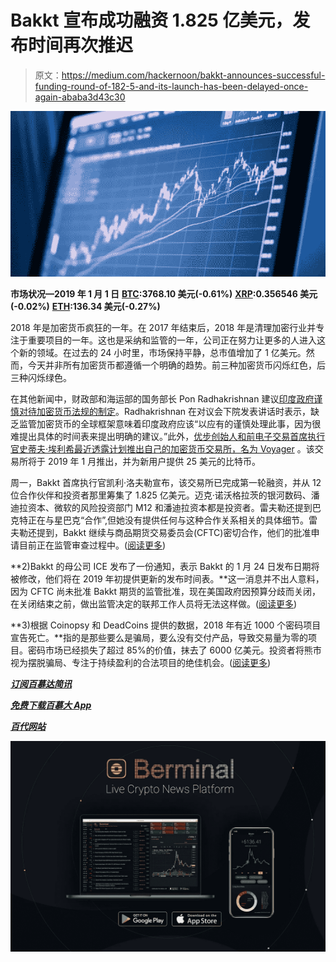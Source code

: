 # Bakkt 宣布成功融资 1.825 亿美元，发布时间再次推迟

> 原文：<https://medium.com/hackernoon/bakkt-announces-successful-funding-round-of-182-5-and-its-launch-has-been-delayed-once-again-ababa3d43c30>

![](img/f8f91137af62356a3711a4bb21ee6dfe.png)

**市场状况—2019 年 1 月 1 日** [**BTC**](https://berminal.com/coins/Bitcoin-BTC)**:3768.10 美元(-0.61%)** [**XRP**](https://berminal.com/coins/XRP-XRP)**:0.356546 美元(-0.02%)** [**ETH**](https://berminal.com/coins/Ethereum-ETH)**:136.34 美元(-0.27%)**

2018 年是加密货币疯狂的一年。在 2017 年结束后，2018 年是清理加密行业并专注于重要项目的一年。这也是采纳和监管的一年，公司正在努力让更多的人进入这个新的领域。在过去的 24 小时里，市场保持平静，总市值增加了 1 亿美元。然而，今天并非所有加密货币都遵循一个明确的趋势。前三种加密货币闪烁红色，后三种闪烁绿色。

在其他新闻中，财政部和海运部的国务部长 Pon Radhakrishnan 建议[印度政府谨慎对待加密货币法规的制定](https://berminal.com/news/148535/Indias-Ministry-of-Finance-Head-says-the-Government-will-Approach-Crypto-Regulation-with-Due-Caution)。Radhakrishnan 在对议会下院发表讲话时表示，缺乏监管加密货币的全球框架意味着印度政府应该“以应有的谨慎处理此事，因为很难提出具体的时间表来提出明确的建议。”此外，[优步创始人和前电子交易首席执行官史蒂夫·埃利希最近透露计划推出自己的加密货币交易所，名为 Voyager](https://berminal.com/news/148546/Uber-Founder-Steve-Ehrlich-is-Launching-a-Fee-Free-Crypto-Exchange) 。该交易所将于 2019 年 1 月推出，并为新用户提供 25 美元的比特币。

周一，Bakkt 首席执行官凯利·洛夫勒宣布，该交易所已完成第一轮融资，并从 12 位合作伙伴和投资者那里筹集了 1.825 亿美元。迈克·诺沃格拉茨的银河数码、潘迪拉资本、微软的风险投资部门 M12 和潘迪拉资本都是投资者。雷夫勒还提到巴克特正在与星巴克“合作”,但她没有提供任何与这种合作关系相关的具体细节。雷夫勒还提到，Bakkt 继续与商品期货交易委员会(CFTC)密切合作，他们的批准申请目前正在监管审查过程中。([阅读更多](https://berminal.com/news/148491/Bakkt-CEO-Kelly-Loeffler-Announces-Successful-Funding-Round-of-1825-Million))

**2)Bakkt 的母公司 ICE 发布了一份通知，表示 Bakkt 的 1 月 24 日发布日期将被修改，他们将在 2019 年初提供更新的发布时间表。**这一消息并不出人意料，因为 CFTC 尚未批准 Bakkt 期货的监管批准，现在美国政府因预算分歧而关闭，在关闭结束之前，做出监管决定的联邦工作人员将无法这样做。([阅读更多](https://berminal.com/news/148623/ICE-Confirms-That-Bakkt-Bitcoin-Futures-Launch-is-Postponed))

**3)根据 Coinopsy 和 DeadCoins 提供的数据，2018 年有近 1000 个密码项目宣告死亡。**指的是那些要么是骗局，要么没有交付产品，导致交易量为零的项目。密码市场已经损失了超过 85%的价值，抹去了 6000 亿美元。投资者将熊市视为摆脱骗局、专注于持续盈利的合法项目的绝佳机会。([阅读更多](https://berminal.com/news/148436/1000-Crypto-Projects-Were-Declared-Dead-In-2018))

[***订阅百慕达简讯***](https://visitor.r20.constantcontact.com/d.jsp?llr=myyhdl6ab&p=oi&m=1131022639884&sit=9ar6aztmb&f=776989ec-8460-43a4-b86a-bcf8f2f1bca7)

[***免费下载百慕大 App***](https://berminal.app.link/medium-post)

[***百代网站***](http://Berminal.com)

[](https://t.me/berminal)

*[](https://twitter.com/berminalapp)*

**![](img/136b7ec5403337c64994a5e27891d97b.png)**